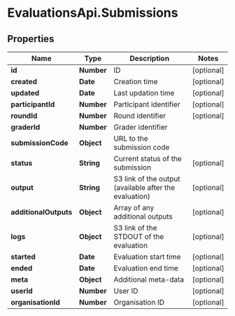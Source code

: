 # EvaluationsApi.Submissions

## Properties
Name | Type | Description | Notes
------------ | ------------- | ------------- | -------------
**id** | **Number** | ID | [optional] 
**created** | **Date** | Creation time | [optional] 
**updated** | **Date** | Last updation time | [optional] 
**participantId** | **Number** | Participant identifier | [optional] 
**roundId** | **Number** | Round identifier | [optional] 
**graderId** | **Number** | Grader identifier | 
**submissionCode** | **Object** | URL to the submission code | 
**status** | **String** | Current status of the submission | [optional] 
**output** | **String** | S3 link of the output (available after the evaluation) | [optional] 
**additionalOutputs** | **Object** | Array of any additional outputs | [optional] 
**logs** | **Object** | S3 link of the STDOUT of the evaluation | [optional] 
**started** | **Date** | Evaluation start time | [optional] 
**ended** | **Date** | Evaluation end time | [optional] 
**meta** | **Object** | Additional meta-data | [optional] 
**userId** | **Number** | User ID | [optional] 
**organisationId** | **Number** | Organisation ID | [optional] 


